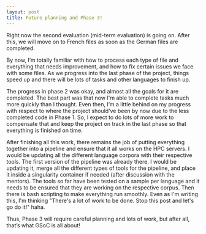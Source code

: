 ```yaml
---
layout: post
title: Future planning and Phase 3!
---
```


Right now the second evaluation (mid-term evaluation) is going on. After this, we will move on to French files as soon as the German files are completed. 

By now, I’m totally familiar with how to process each type of file and everything that needs improvement, and how to fix certain issues we face with some files. As we progress into the last phase of the project, things speed up and there will be lots of tasks and other languages to finish up. 

The progress in phase 2 was okay, and almost all the goals for it are completed. The best part was that now I'm able to complete tasks much more quickly than I thought. Even then, I’m a little behind on my progress with respect to where the project should’ve been by now due to the less completed code in Phase 1. So, I expect to do lots of more work to compensate that and keep the project on track in the last phase so that everything is finished on time. 

After finishing all this work, there remains the job of putting everything together into a pipeline and ensure that it all works on the HPC servers. I would be updating all the different language corpora with their respective tools. The first version of the pipeline was already there. I would be updating it, merge all the different types of tools for the pipeline, and place it inside a singularity container if needed (after discussion with the mentors). The tools so far have been tested on a sample per language and it needs to be ensured that they are working on the respective corpus. Then there is bash scripting to make everything run smoothly. Even as I'm writing this, I'm thinking "There's a lot of work to be done. Stop this post and let's go do it!" haha.

Thus, Phase 3 will require careful planning and lots of work, but after all, that’s what GSoC is all about!
